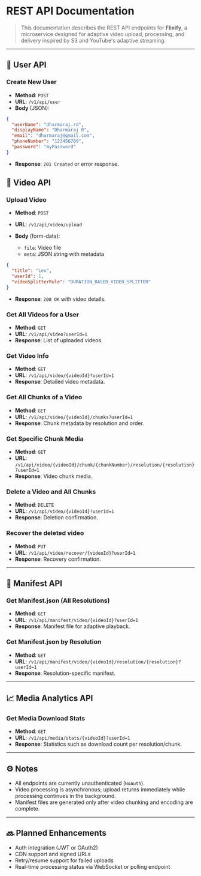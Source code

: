# REST API Documentation

> This documentation describes the REST API endpoints for **Flixify**, a microservice designed for adaptive video upload, processing, and delivery inspired by S3 and YouTube's adaptive streaming.

---

## 🧑 User API

### Create New User

- **Method**: `POST`
- **URL**: `/v1/api/user`
- **Body** (JSON):

```json
{
  "userName": "dharmaraj.rd",
  "displayName": "Dharmaraj R",
  "email": "dharmaraj@gmail.com",
  "phoneNumber": "123456789",
  "password": "myPassword"
}
```

- **Response**: `201 Created` or error response.

## 🎥 Video API

### Upload Video

- **Method**: `POST`
- **URL**: `/v1/api/video/upload`
- **Body** (form-data):

  - `file`: Video file
  - `meta`: JSON string with metadata

```json
{
  "title": "Leo",
  "userId": 1,
  "videoSplitterRule": "DURATION_BASED_VIDEO_SPLITTER"
}
```

- **Response**: `200 OK` with video details.

### Get All Videos for a User

- **Method**: `GET`
- **URL**: `/v1/api/video?userId=1`
- **Response**: List of uploaded videos.

### Get Video Info

- **Method**: `GET`
- **URL**: `/v1/api/video/{videoId}?userId=1`
- **Response**: Detailed video metadata.

### Get All Chunks of a Video

- **Method**: `GET`
- **URL**: `/v1/api/video/{videoId}/chunks?userId=1`
- **Response**: Chunk metadata by resolution and order.

### Get Specific Chunk Media

- **Method**: `GET`
- **URL**: `/v1/api/video/{videoId}/chunk/{chunkNumber}/resolution/{resolution}?userId=1`
- **Response**: Video chunk media.

### Delete a Video and All Chunks

- **Method**: `DELETE`
- **URL**: `/v1/api/video/{videoId}?userId=1`
- **Response**: Deletion confirmation.

### Recover the deleted video

- **Method**: `PUT`
- **URL**: `/v1/api/video/recover/{videoId}?userId=1`
- **Response**: Recovery confirmation.

---

## 📄 Manifest API

### Get Manifest.json (All Resolutions)

- **Method**: `GET`
- **URL**: `/v1/api/manifest/video/{videoId}?userId=1`
- **Response**: Manifest file for adaptive playback.

### Get Manifest.json by Resolution

- **Method**: `GET`
- **URL**: `/v1/api/manifest/video/{videoId}/resolution/{resolution}?userId=1`
- **Response**: Resolution-specific manifest.

---

## 📈 Media Analytics API

### Get Media Download Stats

- **Method**: `GET`
- **URL**: `/v1/api/media/stats/{videoId}?userId=1`
- **Response**: Statistics such as download count per resolution/chunk.

---

## ⚙️ Notes

- All endpoints are currently unauthenticated (`NoAuth`).
- Video processing is asynchronous; upload returns immediately while processing continues in the background.
- Manifest files are generated only after video chunking and encoding are complete.

---

## 🔜 Planned Enhancements

- Auth integration (JWT or OAuth2)
- CDN support and signed URLs
- Retry/resume support for failed uploads
- Real-time processing status via WebSocket or polling endpoint
